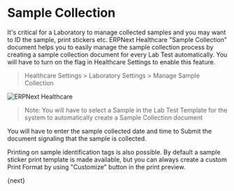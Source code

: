 # Sample Collection
It's critical for a Laboratory to manage collected samples and you may want to ID the sample, print stickers etc. ERPNext Healthcare "Sample Collection" document helps you to easily manage the sample collection process by creating a sample collection document for every Lab Test automatically. You will have to turn on the flag in Healthcare Settings to enable this feature.
> Healthcare Settings > Laboratory Settings > Manage Sample Collection

<img class="screenshot" alt="ERPNext Healthcare" src="/assets/erpnext_docs/assets/img/healthcare/sample_collection_1.png">

> Note: You will have to select a Sample in the Lab Test Template for the system to automatically create a Sample Collection document

You will have to enter the sample collected date and time to Submit the document signaling that the sample is collected.

Printing on sample identification tags is also possible. By default a sample sticker print template is made available, but you can always create a custom Print Format by using "Customize" button in the print preview.

{next}
